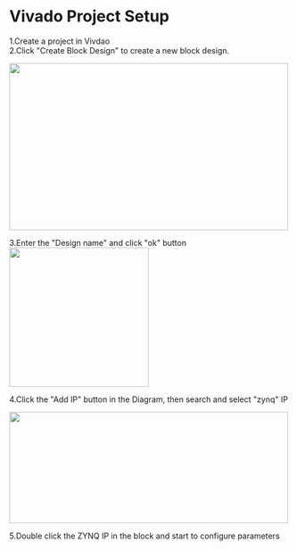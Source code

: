 # Vivado Project Setup

1.Create a project in Vivdao  
2.Click "Create Block Design" to create a new block design.  

<img width="500" height="300" src="https://github.com/jeffrey8373/zynq-ultrascale-plus/blob/main/petalinux/pictures/Xnip2021-06-22_09-10-32.jpeg" align="center">  

3.Enter the "Design name" and click "ok" button  
<img width="250" height="250" src=https://github.com/jeffrey8373/zynq-ultrascale-plus/blob/main/petalinux/pictures/Xnip2021-06-22_09-24-42.jpeg>  

4.Click the "Add IP" button in the Diagram, then search and select "zynq" IP  

<img width="500" height="200" src=https://github.com/jeffrey8373/zynq-ultrascale-plus/blob/main/petalinux/pictures/Xnip2021-06-22_09-30-03.jpeg>  

5.Double click the ZYNQ IP in the block and start to configure parameters  
